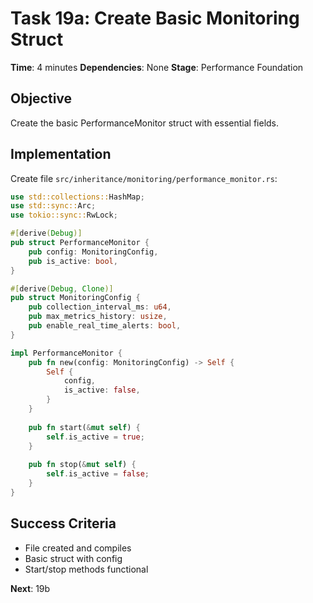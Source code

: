 # Task 19a: Create Basic Monitoring Struct
**Time**: 4 minutes
**Dependencies**: None
**Stage**: Performance Foundation

## Objective
Create the basic PerformanceMonitor struct with essential fields.

## Implementation
Create file `src/inheritance/monitoring/performance_monitor.rs`:
```rust
use std::collections::HashMap;
use std::sync::Arc;
use tokio::sync::RwLock;

#[derive(Debug)]
pub struct PerformanceMonitor {
    pub config: MonitoringConfig,
    pub is_active: bool,
}

#[derive(Debug, Clone)]
pub struct MonitoringConfig {
    pub collection_interval_ms: u64,
    pub max_metrics_history: usize,
    pub enable_real_time_alerts: bool,
}

impl PerformanceMonitor {
    pub fn new(config: MonitoringConfig) -> Self {
        Self {
            config,
            is_active: false,
        }
    }
    
    pub fn start(&mut self) {
        self.is_active = true;
    }
    
    pub fn stop(&mut self) {
        self.is_active = false;
    }
}
```

## Success Criteria
- File created and compiles
- Basic struct with config
- Start/stop methods functional

**Next**: 19b